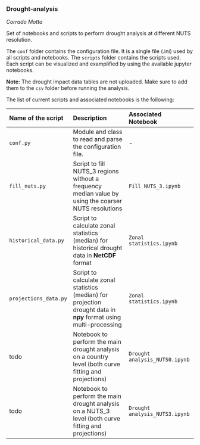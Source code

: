 ### Drought-analysis

_Corrado Motta_

Set of notebooks and scripts to perform drought analysis at different NUTS resolution.

The `conf` folder contains the configuration file. It is a single file (.ini) used by all scripts and notebooks.
The `scripts` folder contains the scripts used. Each script can be visualized and examplified by using the available jupyter notebooks.

__Note:__ The drought impact data tables are not uploaded. Make sure to add them to the `csv` folder before running the analysis.

The list of current scripts and associated notebooks is the following:

|Name of the script	| Description | Associated Notebook |
| :-------------| :----------------------------------------------------------- | :----------------------------------------- |
|`conf.py`		| Module and class to read and parse the configuration file. | - | 
|`fill_nuts.py`		| Script to fill NUTS_3 regions without a frequency median value by using the coarser NUTS resolutions | `Fill NUTS_3.ipynb` | 
|`historical_data.py`		| Script to calculate zonal statistics (median) for historical drought data in __NetCDF__ format | `Zonal statistics.ipynb` | 
|`projections_data.py`    | Script to calculate zonal statistics (median) for projection drought data in __npy__ format using multi-processing | `Zonal statistics.ipynb` | 
| todo		| Notebook to perform the main drought analysis on a country level (both curve fitting and projections) | `Drought analysis_NUTS0.ipynb`| 
| todo		| Notebook to perform the main drought analysis on a NUTS_3 level (both curve fitting and projections) |`Drought analysis_NUTS3.ipynb`|
